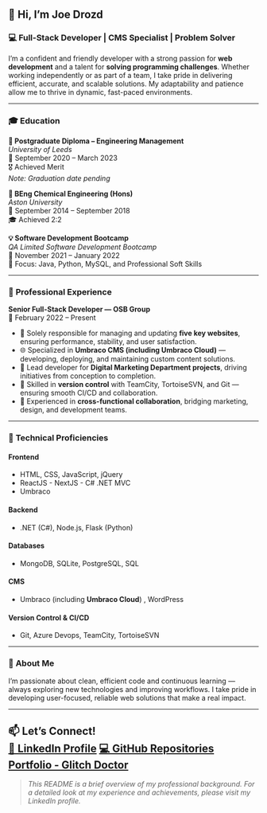 ## 👋 Hi, I’m **Joe Drozd**

### 💻 Full-Stack Developer | CMS Specialist | Problem Solver

I’m a confident and friendly developer with a strong passion for **web development** and a talent for **solving programming challenges**. Whether working independently or as part of a team, I take pride in delivering efficient, accurate, and scalable solutions. My adaptability and patience allow me to thrive in dynamic, fast-paced environments.  

---

### 🎓 **Education**

**📘 Postgraduate Diploma – Engineering Management**  
*University of Leeds*  
📅 September 2020 – March 2023  
🎖️ Achieved Merit  
*Note: Graduation date pending*  

**🔧 BEng Chemical Engineering (Hons)**  
*Aston University*  
📅 September 2014 – September 2018  
🎓 Achieved 2:2  

**💡 Software Development Bootcamp**  
*QA Limited Software Development Bootcamp*  
📅 November 2021 – January 2022  
🧠 Focus: Java, Python, MySQL, and Professional Soft Skills  

---

### 💼 **Professional Experience**

**Senior Full-Stack Developer — OSB Group**  
📅 February 2022 – Present  

- 🔧 Solely responsible for managing and updating **five key websites**, ensuring performance, stability, and user satisfaction.  
- 🌐 Specialized in **Umbraco CMS (including Umbraco Cloud)** — developing, deploying, and maintaining custom content solutions.  
- 🚀 Lead developer for **Digital Marketing Department projects**, driving initiatives from conception to completion.  
- 🧩 Skilled in **version control** with TeamCity, TortoiseSVN, and Git — ensuring smooth CI/CD and collaboration.  
- 🤝 Experienced in **cross-functional collaboration**, bridging marketing, design, and development teams.  

---

### 🧠 **Technical Proficiencies**

#### **Frontend**
- HTML, CSS, JavaScript, jQuery  
- ReactJS - NextJS - C# .NET MVC
- Umbraco

#### **Backend**
- .NET (C#), Node.js, Flask (Python)  

#### **Databases**
- MongoDB, SQLite, PostgreSQL, SQL

#### **CMS**
- Umbraco (including **Umbraco Cloud**) , WordPress

#### **Version Control & CI/CD**
- Git, Azure Devops, TeamCity, TortoiseSVN  

---

### 🌱 **About Me**

I’m passionate about clean, efficient code and continuous learning — always exploring new technologies and improving workflows. I take pride in developing user-focused, reliable web solutions that make a real impact.

---

📫 **Let’s Connect!**  
[🔗 LinkedIn Profile]([#](https://www.linkedin.com/in/joseph-d-a17664151))
[💻 GitHub Repositories](https://github.com/joedrozd)
[Portfolio - Glitch Doctor](https:glitchdoctor.co.uk)
---

> _This README is a brief overview of my professional background. For a detailed look at my experience and achievements, please visit my LinkedIn profile._

<!---
joedrozd/joedrozd is a ✨ special ✨ repository because its `README.md` (this file) appears on your GitHub profile.
You can click the Preview link to take a look at your changes.
--->

